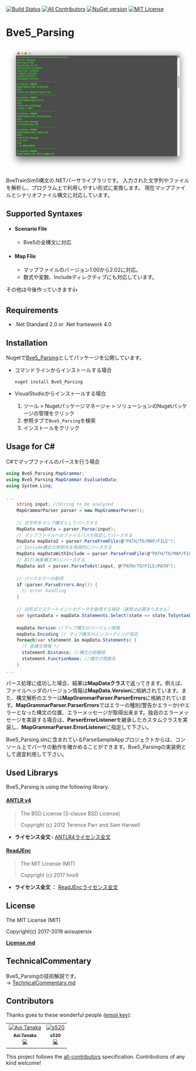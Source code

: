 [![Build Status](https://travis-ci.org/aoisupersix/Bve5_Parsing.svg?branch=master)](https://travis-ci.org/aoisupersix/Bve5_Parsing)
[![All Contributors](https://img.shields.io/badge/all_contributors-2-orange.svg?style=flat-square)](#contributors)
[![NuGet version](https://badge.fury.io/nu/Bve5_Parsing.svg)](https://badge.fury.io/nu/Bve5_Parsing)
[![MIT License](http://img.shields.io/badge/license-MIT-blue.svg?style=flat)](/License.md)

Bve5_Parsing
===

![bve5PasingImage](images/bve5Parsing.png)

BveTrainSim5構文の.NETパーサライブラリです。
入力された文字列やファイルを解析し、プログラム上で利用しやすい形式に変換します。
現在マップファイルとシナリオファイル構文に対応しています。

## Supported Syntaxes
- #### Scenario File
    - Bve5の全構文に対応
- #### Map File
    - マップファイルのバージョン1.00から2.02に対応。
    - 数式や変数、Includeディレクティブにも対応しています。

その他は今後作っていきます👍

## Requirements
* .Net Standard 2.0 or .Net framework 4.0

## Installation
Nugetで[Bve5_Parsing](https://www.nuget.org/packages/Bve5_Parsing/)としてパッケージを公開しています。

- コマンドラインからインストールする場合
  ```
  nuget install Bve5_Parsing
  ```

- VisualStudioからインストールする場合
  1. ツール > Nugetパッケージマネージャ > ソリューションのNugetパッケージの管理をクリック
  2. 参照タブで```Bve5_Parsing```を検索
  3. インストールをクリック

## Usage for C\# ##

C#でマップファイルのパースを行う場合 

```csharp
using Bve5_Parsing.MapGrammar;
using Bve5_Parsing.MapGrammar.EvaluateData;
using System.Linq;

...
    string input; //String to be analyzed
    MapGrammarParser parser = new MapGrammarParser();

    // 文字列をマップ構文としてパースする
    MapData mapData = parser.Parse(input);
    // マップファイルへのファイルパスを指定してパースする
    MapData mapData2 = parser.ParseFromFile(@"PATH/TO/MAP/FILE");
    // Include構文の参照先を再帰的にパースする
    MapData mapDataWithInclude = parser.ParseFromFile(@"PATH/TO/MAP/FILE", MapGrammarParserOption.ParseIncludeSyntaxRecursively)
    // AST(抽象構文木)にパースする
    MapData ast = parser.ParseToAst(input, @"PATH/TO/FILE/PATH");

    // パースエラーの取得
    if (parser.ParseErrors.Any()) {
      // error handling
    }

    // 旧形式でステートメントのデータを取得する場合（通常は必要ありません）
    var syntaxData = mapData.Statements.Select(state => state.ToSyntaxData());

    mapData.Version //マップ構文のバージョン情報
    mapData.Encoding // マップ構文のエンコーディング指定
    foreach(var statement in mapData.Statements) {
      /* 各構文情報 */
      statement.Distance; //構文の距離程
      statement.FunctionName; //構文の関数名
    }
...
```

パース処理に成功した場合、結果は**MapDataクラス**で返ってきます。例えば、ファイルヘッダのバージョン情報は**MapData.Version**に格納されています。また、構文解析のエラーは**MapGrammarParser.ParserErrors**に格納されています。**MapGrammarParser.ParserErrors**ではエラーの種別(警告かエラーか)やエラーとなった構文の位置、エラーメッセージが取得出来ます。独自のエラーメッセージを実装する場合は、**ParserErrorListener**を継承したカスタムクラスを実装し、**MapGrammarParser.ErrorListener**に指定して下さい。

Bve5_Parsing.slnに含まれているParseSampleAppプロジェクトからは、コンソール上でパーサの動作を確かめることができます。Bve5_Parsingの実装例として適宜利用して下さい。

## Used Librarys
Bve5_Parsing is using the following library.

#### [ANTLR v4](http://www.antlr.org/index.html)
> The BSD License (3-clause BSD License)
>
> Copyright (c) 2012 Terence Parr and Sam Harwell

* **ライセンス全文 :** [ANTLR4ライセンス全文](/Licenses/ANTLR4.txt)

#### [ReadJEnc](https://github.com/hnx8/ReadJEnc)
> The MIT License (MIT)
>
> Copyright (c) 2017 hnx8

* **ライセンス全文 ：** [ReadJEncライセンス全文](https://github.com/hnx8/ReadJEnc/blob/master/LICENSE)

## License
The MIT License (MIT)

Copyright(c) 2017-2019 aoisupersix

**[License.md](License.md)**

## TechnicalCommentary
Bve5_Parsingの技術解説です。  
-> [TechnicalCommentary.md](TechnicalCommentary.md)

## Contributors

Thanks goes to these wonderful people ([emoji key](https://allcontributors.org/docs/en/emoji-key)):

<!-- ALL-CONTRIBUTORS-LIST:START - Do not remove or modify this section -->
<!-- prettier-ignore -->
<table><tr><td align="center"><a href="https://aoisupersix.tokyo/"><img src="https://avatars0.githubusercontent.com/u/17172912?v=4" width="100px;" alt="Aoi Tanaka"/><br /><sub><b>Aoi Tanaka</b></sub></a><br /><a href="https://github.com/aoisupersix/Bve5_Parsing/commits?author=aoisupersix" title="Code">💻</a></td><td align="center"><a href="https://twitter.com/S520_BVE"><img src="https://avatars3.githubusercontent.com/u/29241703?v=4" width="100px;" alt="s520"/><br /><sub><b>s520</b></sub></a><br /><a href="https://github.com/aoisupersix/Bve5_Parsing/commits?author=s520" title="Code">💻</a></td></tr></table>

<!-- ALL-CONTRIBUTORS-LIST:END -->

This project follows the [all-contributors](https://github.com/all-contributors/all-contributors) specification. Contributions of any kind welcome!